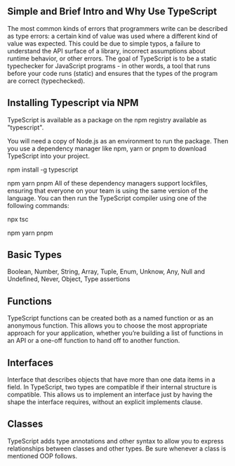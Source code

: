 ## Simple and Brief Intro and Why Use TypeScript
The most common kinds of errors that programmers write can be described as type errors: a certain kind of value was used where a different kind of value was expected. This could be due to simple typos, a failure to understand the API surface of a library, incorrect assumptions about runtime behavior, or other errors. The goal of TypeScript is to be a static typechecker for JavaScript programs - in other words, a tool that runs before your code runs (static) and ensures that the types of the program are correct (typechecked).

## Installing Typescript via NPM
TypeScript is available as a package on the npm registry available as "typescript".

You will need a copy of Node.js as an environment to run the package. Then you use a dependency manager like npm, yarn or pnpm to download TypeScript into your project.

npm install  -g typescript 

npm yarn pnpm
All of these dependency managers support lockfiles, ensuring that everyone on your team is using the same version of the language. You can then run the TypeScript compiler using one of the following commands:

npx tsc

npm yarn pnpm

## Basic Types 

Boolean, Number, String, Array, Tuple, Enum, Unknow, Any, Null and Undefined, Never, Object, Type assertions

## Functions
TypeScript functions can be created both as a named function or as an anonymous function. This allows you to choose the most appropriate approach for your application, whether you’re building a list of functions in an API or a one-off function to hand off to another function.

## Interfaces
Interface that describes objects that have more than one data items in a field. In TypeScript, two types are compatible if their internal structure is compatible. This allows us to implement an interface just by having the shape the interface requires, without an explicit implements clause.

## Classes 
TypeScript adds type annotations and other syntax to allow you to express relationships between classes and other types. Be sure whenever a class is mentioned OOP follows.